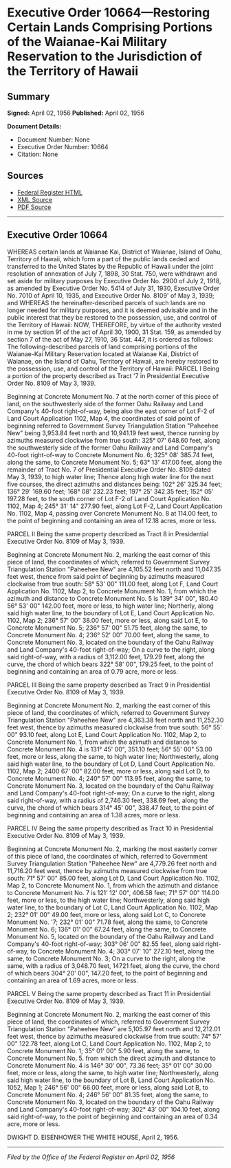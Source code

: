 # Executive Order 10664—Restoring Certain Lands Comprising Portions of the Waianae-Kai Military Reservation to the Jurisdiction of the Territory of Hawaii

## Summary

**Signed:** April 02, 1956
**Published:** April 02, 1956

**Document Details:**
- Document Number: None
- Executive Order Number: 10664
- Citation: None

## Sources
- [Federal Register HTML](https://www.presidency.ucsb.edu/documents/executive-order-10664-restoring-certain-lands-comprising-portions-the-waianae-kai-military)
- [XML Source](None)
- [PDF Source](None)

---

## Executive Order 10664

WHEREAS certain lands at Waianae Kai, District of Waianae, Island of Oahu, Territory of Hawaii, which form a part of the public lands ceded and transferred to the United States by the Republic of Hawaii under the joint resolution of annexation of July 7, 1898, 30 Stat. 750, were withdrawn and set aside for military purposes by Executive Order No. 2900 of July 2, 1918, as amended by Executive Order No. 5414 of July 31, 1930, Executive Order No. 7010 of April 10, 1935, and Executive Order No. 8109' of May 3, 1939; and
WHEREAS the hereinafter-described parcels of such lands are no longer needed for military purposes, and it is deemed advisable and in the public interest that they be restored to the possession, use, and control of the Territory of Hawaii:
NOW, THEREFORE, by virtue of the authority vested in me by section 91 of the act of April 30, 1900, 31 Stat. 159, as amended by section 7 of the act of May 27, 1910, 36 Stat. 447, it is ordered as follows:
The following-described parcels of land comprising portions of the Waianae-Kai Military Reservation located at Waianae Kai, District of Waianae, on the Island of Oahu, Territory of Hawaii, are hereby restored to the possession, use, and control of the Territory of Hawaii:
PARCEL I
Being a portion of the property described as Tract '7 in Presidential Executive Order No. 8109 of May 3, 1939.

Beginning at Concrete Monument No. 7 at the north corner of this piece of land, on the southwesterly side of the former Oahu Railway and Land Company's 40-foot right-of-way, being also the east corner of Lot F-2 of Land Court Application 1102, Map 4, the coordinates of said point of beginning referred to Government Survey Triangulation Station "Paheehee New" being 3,953.84 feet north and 10,941.19 feet west, thence running by azimuths measured clockwise from true south: 325° 07' 648.60 feet, along the southwesterly side of the former Oahu Railway and Land Company's 40-foot right-of-way to Concrete Monument No. 6; 325° 08' 385.74 feet, along the same, to Concrete Monument No. 5; 63° 13' 417.00 feet, along the remainder of Tract No. 7 of Presidential Executive Order No. 8109 dated May 3, 1939, to high water line;
Thence along high water line for the next five courses, the direct azimuths and distances being: 102° 26' 325.34 feet; 136° 29' 169.60 feet; 168° 08' 232.23 feet; 197° 25' 342.35 feet; 152° 05' 197.28 feet, to the south corner of Lot F-2 of Land Court Application No. 1102, Map 4; 245° 31' 14" 277.90 feet, along Lot F-2, Land Court Application No. 1102, Map 4, passing over Concrete Monument No. 8 at 114.00 feet, to the point of beginning and containing an area of 12.18 acres, more or less.

PARCEL II
Being the same property described as Tract 8 in Presidential Executive Order No. 8109 of May 3, 1939.

Beginning at Concrete Monument No. 2, marking the east corner of this piece of land, the coordinates of which, referred to Government Survey Triangulation Station "Paheehee New" are 4,105.52 feet north and 11,047.35 feet west, thence from said point of beginning by azimuths measured clockwise from true south: 58° 53' 00" 111.00 feet, along Lot F, Land Court Application No. 1102, Map 2, to Concrete Monument No. 1, from which the azimuth and distance to Concrete Monument No. 5 is 139° 34' 00", 180.40 56° 53' 00" 142.00 feet, more or less, to high water line; Northerly, along said high water line, to the boundary of Lot E, Land Court Application No. 1102, Map 2; 236° 57' 00" 38.00 feet, more or less, along said Lot E, to Concrete Monument No. 5; 236° 57' 00" 51.75 feet, along the same, to Concrete Monument No. 4; 236° 52' 00" 70.00 feet, along the same, to Concrete Monument No. 3, located on the boundary of the Oahu Railway and Land Company's 40-foot right-of-way;
On a curve to the right, along said right-of-way, with a radius of 3,112.00 feet, 179.29 feet, along the curve, the chord of which bears 322° 58' 00", 179.25 feet, to the point of beginning and containing an area of 0.79 acre, more or less.

PARCEL III
Being the same property described as Tract 9 in Presidential Executive Order No. 8109 of May 3, 1939.

Beginning at Concrete Monument No. 2, marking the east corner of this piece of land, the coordinates of which, referred to Government Survey Triangulation Station "Paheehee New" are 4,363.38 feet north and 11,252.30 feet west, thence by azimuths measured clockwise from true south: 56° 55' 00" 93.10 feet, along Lot E, Land Court Application No. 1102, Map 2, to Concrete Monument No. 1, from which the azimuth and distance to Concrete Monument No. 4 is 131° 45' 00", 351.10 feet; 56° 55' 00" 53.00 feet, more or less, along the same, to high water line; Northwesterly, along said high water line, to the boundary of Lot D, Land Court Application No. 1102, Map 2; 2400 67' 00" 82.00 feet, more or less, along said Lot D, to Concrete Monument No. 4; 240° 57' 00" 113.95 feet, along the same, to Concrete Monument No. 3, located on the boundary of the Oahu Railway and Land Company's 40-foot right-of-way;
On a curve to the right, along said right-of-way, with a radius of 2,746.30 feet, 338.69 feet, along the curve, the chord of which bears 314° 45' 00", 338.47 feet, to the point of beginning and containing an area of 1.38 acres, more or less.

PARCEL IV
Being the same property described as Tract 10 in Presidential Executive Order No. 8109 of May 3, 1939.

Beginning at Concrete Monument No. 2, marking the most easterly corner of this piece of land, the coordinates of which, referred to Government Survey Triangulation Station "Paheehee New" are 4,779.26 feet north and 11,716.20 feet west, thence by azimuths measured clockwise from true south: 71° 57' 00" 85.00 feet, along Lot D, Land Court Application No. 1102, Map 2, to Concrete Monument No. 1, from which the azimuth and distance to Concrete Monument No. 7 is 121' 12' 00", 406.58 feet; 71° 57' 00" 114.00 feet, more or less, to the high water line;
Northwesterly, along said high water line, to the boundary of Lot C, Land Court Application No. 1102, Map 2; 232° 01' 00" 49.00 feet, more or less, along said Lot C, to Concrete Monument No. '7; 232° 01' 00" 71.78 feet, along the same, to Concrete Monument No. 6; 136° 01' 00" 67.24 feet, along the same, to Concrete Monument No. 5, located on the boundary of the Oahu Railway and Land Company's 40-foot right-of-way; 303° 06' 00" 82.55 feet, along said right-of-way, to Concrete Monument No. 4; 303° 07' 10" 272.10 feet, along the same, to Concrete Monument No. 3;
On a curve to the right, along the same, with a radius of 3,048.70 feet, 14721 feet, along the curve, the chord of which bears 304° 20' 00", 147.20 feet, to the point of beginning and containing an area of 1.69 acres, more or less.

PARCEL V
Being the same property described as Tract 11 in Presidential Executive Order No. 8109 of May 3, 1939.

Beginning at Concrete Monument No. 2, marking the east corner of this piece of land, the coordinates of which, referred to Government Survey Triangulation Station "Paheehee New" are 5,105.97 feet north and 12,212.01 feet west, thence by azimuths measured clockwise from true south: 74° 57' 00" 122.78 feet, along Lot C, Land Court Application No. 1102, Map 2, to Concrete Monument No. 1; 35° 01' 00" 5.90 feet, along the same, to Concrete Monument No. 5. from which the direct azimuth and distance to Concrete Monument No. 4 is 146° 30' 00", 73.36 feet; 35° 01' 00" 30.00 feet, more or less, along the same, to high water line;
Northwesterly, along said high water line, to the boundary of Lot B, Land Court Application No. 1052, Map 1; 246° 56' 00" 66.00 feet, more or less, along said Lot B, to Concrete Monument No. 4; 246° 56' 00" 81.35 feet, along the same, to Concrete Monument No. 3, located on the boundary of the Oahu Railway and Land Company's 40-foot right-of-way; 302° 43' 00" 104.10 feet, along said right-of-way, to the point of beginning and containing an area of 0.34 acre, more or less.

DWIGHT D. EISENHOWER
THE WHITE HOUSE,
April 2, 1956.

---

*Filed by the Office of the Federal Register on April 02, 1956*
